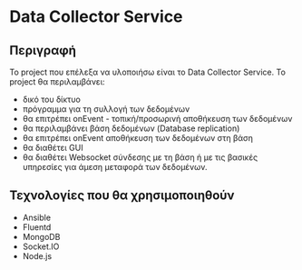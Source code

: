 # Data Collector Service
## Περιγραφή

Το project που επέλεξα να υλοποιήσω είναι το Data Collector Service.
Το project θα περιλαμβάνει:
- δικό του δίκτυο
- πρόγραμμα για τη συλλογή των δεδομένων
- θα επιτρέπει onEvent - τοπική/προσωρινή αποθήκευση των δεδομένων
- θα περιλαμβάνει βάση δεδομένων (Database replication)
- θα επιτρέπει onEvent αποθήκευση των δεδομένων στη βάση
- θα διαθέτει GUI
- θα διαθέτει Websocket σύνδεσης με τη βάση ή με τις βασικές υπηρεσίες για άμεση μεταφορά των δεδομένων.
## Τεχνολογίες που θα χρησιμοποιηθούν

- Ansible
- Fluentd
- MongoDB
- Socket.IO
- Node.js

